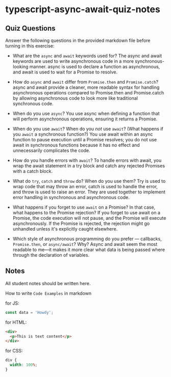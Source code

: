 # typescript-async-await-quiz-notes

## Quiz Questions

Answer the following questions in the provided markdown file before turning in this exercise:

- What are the `async` and `await` keywords used for?
  The async and await keywords are used to write asynchronous code in a more synchronous-looking manner. async is used to declare a function as asynchronous, and await is used to wait for a Promise to resolve.

- How do `async` and `await` differ from `Promise.then` and `Promise.catch`?
  async and await provide a cleaner, more readable syntax for handling asynchronous operations compared to Promise.then and Promise.catch by allowing asynchronous code to look more like traditional synchronous code.

- When do you use `async`?
  You use async when defining a function that will perform asynchronous operations, ensuring it returns a Promise.

- When do you use `await`? When do you _not_ use `await`? (What happens if you `await` a synchronous function?)
  You use await within an async function to pause execution until a Promise resolves; you do not use await in synchronous functions because it has no effect and unnecessarily complicates the code.

- How do you handle errors with `await`?
  To handle errors with await, you wrap the await statement in a try block and catch any rejected Promises with a catch block.

- What do `try`, `catch` and `throw` do? When do you use them?
  Try is used to wrap code that may throw an error, catch is used to handle the error, and throw is used to raise an error. They are used together to implement error handling in synchronous and asynchronous code.

- What happens if you forget to use `await` on a Promise? In that case, what happens to the Promise rejection?
  If you forget to use await on a Promise, the code execution will not pause, and the Promise will execute asynchronously. If the Promise is rejected, the rejection might go unhandled unless it's explicitly caught elsewhere.

- Which style of asynchronous programming do you prefer — callbacks, `Promise.then`, or `async/await`? Why?
  Async and await seem the most readable to me—it makes it more clear what data is being passed where through the declaration of variables.

## Notes

All student notes should be written here.

How to write `Code Examples` in markdown

for JS:

```javascript
const data = 'Howdy';
```

for HTML:

```html
<div>
  <p>This is text content</p>
</div>
```

for CSS:

```css
div {
  width: 100%;
}
```
